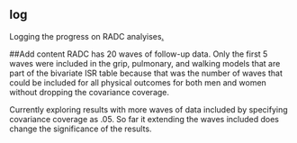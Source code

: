 log
---

Logging the progress on RADC analyises[.](https://github.com/IALSA/IALSA-2015-Portland/edit/master/studies/radc/descriptives/README.md)  


##Add content
RADC has 20 waves of follow-up data. 
Only the first 5 waves were included in the grip, pulmonary, and walking models that are part of the bivariate ISR table because that was the number of waves that could be included for all physical outcomes for both men and women without dropping the covariance coverage. 

Currently exploring results with more waves of data included by specifying covariance coverage as .05. So far it extending the waves included does change the significance of the results.
